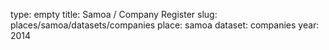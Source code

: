 type: empty
title: Samoa / Company Register
slug: places/samoa/datasets/companies
place: samoa
dataset: companies
year: 2014
